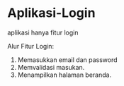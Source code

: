# Aplikasi-Login
aplikasi hanya fitur login

Alur Fitur Login:
1. Memasukkan email dan password
2. Memvalidasi masukan.
3. Menampilkan halaman beranda.
